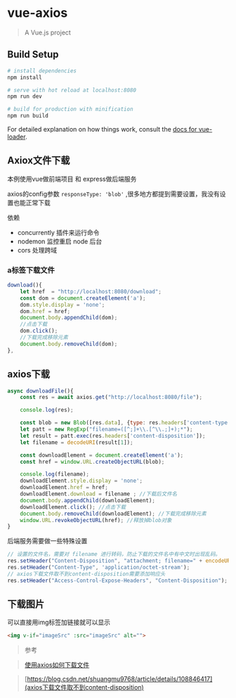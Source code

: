 # vue-axios

> A Vue.js project

## Build Setup

``` bash
# install dependencies
npm install

# serve with hot reload at localhost:8080
npm run dev

# build for production with minification
npm run build
```

For detailed explanation on how things work, consult the [docs for vue-loader](http://vuejs.github.io/vue-loader).

## Axiox文件下载

本例使用vue做前端项目 和 express做后端服务

axios的config参数 `responseType: 'blob'` ,很多地方都提到需要设置，我没有设置也能正常下载
 
 
依赖
 
- concurrently 插件来运行命令
- nodemon 监控重启 node 后台
- cors 处理跨域

### a标签下载文件
```js
download(){
    let href  = "http://localhost:8080/download";
    const dom = document.createElement('a');
    dom.style.display = 'none';
    dom.href = href;
    document.body.appendChild(dom);
    //点击下载
    dom.click();
    //下载完成移除元素
    document.body.removeChild(dom);
},
```

## axios下载
```js
async downloadFile(){
    const res = await axios.get("http://localhost:8080/file");

    console.log(res);

    const blob = new Blob([res.data], {type: res.headers['content-type']});
    let patt = new RegExp("filename=([^;]+\\.[^\\.;]+);*");
    let result = patt.exec(res.headers['content-disposition']);
    let filename = decodeURI(result[1]);

    const downloadElement = document.createElement('a');
    const href = window.URL.createObjectURL(blob);

    console.log(filename);
    downloadElement.style.display = 'none';
    downloadElement.href = href;
    downloadElement.download = filename ; //下载后文件名
    document.body.appendChild(downloadElement);
    downloadElement.click(); //点击下载
    document.body.removeChild(downloadElement); //下载完成移除元素
    window.URL.revokeObjectURL(href); //释放掉blob对象
}
```

后端服务需要做一些特殊设置
```js
// 设置的文件名，需要对 filename 进行转码，防止下载的文件名中有中文时出现乱码。
res.setHeader("Content-Disposition", "attachment; filename=" + encodeURI(filename));
res.setHeader("Content-Type", 'application/octet-stream');
// axios下载文件取不到content-disposition需要添加响应头
res.setHeader("Access-Control-Expose-Headers", "Content-Disposition");
```

## 下载图片

可以直接用img标签加链接就可以显示
```html
<img v-if="imageSrc" :src="imageSrc" alt="">
```

>参考

>[使用axios如何下载文件](https://segmentfault.com/a/1190000022423204)

>[https://blog.csdn.net/shuangmu9768/article/details/108846417](axios下载文件取不到content-disposition)
